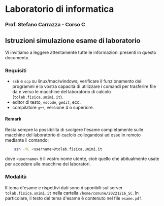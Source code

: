 # Laboratorio di informatica
### Prof. Stefano Carrazza - Corso C


## Istruzioni simulazione esame di laboratorio

Vi invitiamo a leggere attentamente tutte le informazioni presenti in questo documento.

### Requisiti

- `ssh` e `scp` su linux/mac/windows; verificare il funzionamento dei programmi e la vostra capacità di utilizzare i comandi per trasferire file da e verso le macchine del laboratorio di calcolo (`tolab.fisica.unimi.it`).
- editor di testo, `vscode`, `gedit`, ecc.
- compilatore `g++`, versione 4 o superiore.

#### Remark

Resta sempre la possibilità di svolgere l'esame completamente sulle macchine del laboratorio di caclolo collegandosi ad esse in remoto mediante il comando:
```bash
    ssh -YC <username>@tolab.fisica.unimi.it
```
dove `<username>` è il vostro nome utente, cioè quello che abitualmente usate per accedere alle macchine dei laboratori.

### Modalità

Il tema d'esame e rispettivi dati sono disponibili sul server `tolab.fisica.unimi.it` nella cartella `/home/comune/20221216_SC`. In particolare, il testo del tema d'esame è contenuto nel file `esame.pdf`.
